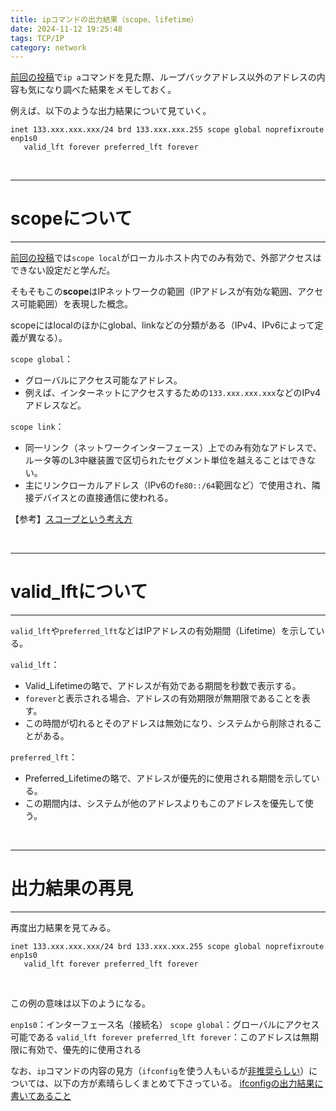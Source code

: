 ```yaml
---
title: ipコマンドの出力結果（scope、lifetime）
date: 2024-11-12 19:25:48
tags: TCP/IP
category: network
---
```


[前回の投稿](https://tkaizawa.github.io/myblog/memo-localhost-ip-and-loopback/)で`ip a`コマンドを見た際、ループバックアドレス以外のアドレスの内容も気になり調べた結果をメモしておく。

例えば、以下のような出力結果について見ていく。

~~~
inet 133.xxx.xxx.xxx/24 brd 133.xxx.xxx.255 scope global noprefixroute enp1s0
   valid_lft forever preferred_lft forever
~~~

<br>

---
# scopeについて
---

[前回の投稿](https://tkaizawa.github.io/myblog/memo-localhost-ip-and-loopback/)では`scope local`がローカルホスト内でのみ有効で、外部アクセスはできない設定だと学んだ。

そもそもこの**scope**はIPネットワークの範囲（IPアドレスが有効な範囲、アクセス可能範囲）を表現した概念。

scopeにはlocalのほかにglobal、linkなどの分類がある（IPv4、IPv6によって定義が異なる）。

`scope global`：
- グローバルにアクセス可能なアドレス。
- 例えば、インターネットにアクセスするための`133.xxx.xxx.xxx`などのIPv4アドレスなど。

`scope link`：
- 同一リンク（ネットワークインターフェース）上でのみ有効なアドレスで、ルータ等のL3中継装置で区切られたセグメント単位を越えることはできない。
- 主にリンクローカルアドレス（IPv6の`fe80::/64`範囲など）で使用され、隣接デバイスとの直接通信に使われる。

【参考】[スコープという考え方](https://www.vwnet.jp/IPv6ImplementationGuide/01/01-11.htm)

<br>

---
# valid_lftについて
---

`valid_lft`や`preferred_lft`などはIPアドレスの有効期間（Lifetime）を示している。

`valid_lft`：
- Valid_Lifetimeの略で、アドレスが有効である期間を秒数で表示する。
- `forever`と表示される場合、アドレスの有効期限が無期限であることを表す。
- この時間が切れるとそのアドレスは無効になり、システムから削除されることがある。

`preferred_lft`：
- Preferred_Lifetimeの略で、アドレスが優先的に使用される期間を示している。
- この期間内は、システムが他のアドレスよりもこのアドレスを優先して使う。

<br>

---
# 出力結果の再見
---

再度出力結果を見てみる。

~~~
inet 133.xxx.xxx.xxx/24 brd 133.xxx.xxx.255 scope global noprefixroute enp1s0
   valid_lft forever preferred_lft forever
~~~
<br>

この例の意味は以下のようになる。

`enp1s0`：インターフェース名（接続名）
`scope global`：グローバルにアクセス可能である
`valid_lft forever preferred_lft forever`：このアドレスは無期限に有効で、優先的に使用される

なお、`ip`コマンドの内容の見方（`ifconfig`を使う人もいるが[非推奨らしい](https://tech.mktime.com/entry/211)）については、以下の方が素晴らしくまとめて下さっている。
[ifconfigの出力結果に書いてあること](https://qiita.com/pe-ta/items/aff8db72530c6baa11b2)


